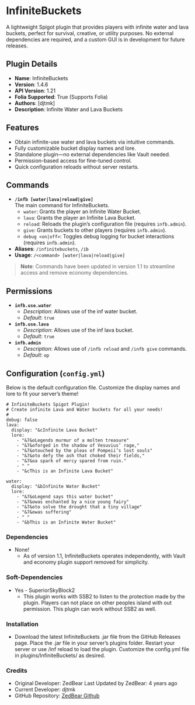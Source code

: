 # InfiniteBuckets

A lightweight Spigot plugin that provides players with infinite water and lava buckets, perfect for survival, creative, or utility purposes. No external dependencies are required, and a custom GUI is in development for future releases.

## Plugin Details

- **Name**: InfiniteBuckets
- **Version**: 1.4.6
- **API Version**: 1.21
- **Folia Supported**: True (Supports Folia)
- **Authors**: [djtmk]
- **Description**: Infinite Water and Lava Buckets

## Features

- Obtain infinite-use water and lava buckets via intuitive commands.
- Fully customizable bucket display names and lore.
- Standalone plugin—no external dependencies like Vault needed.
- Permission-based access for fine-tuned control.
- Quick configuration reloads without server restarts.

## Commands

- **` /infb [water|lava|reload|give] `**  
  The main command for InfiniteBuckets.
    - `water`: Grants the player an Infinite Water Bucket.
    - `lava`: Grants the player an Infinite Lava Bucket.
    - `reload`: Reloads the plugin’s configuration file (requires `infb.admin`).
    - `give`: Grants buckets to other players (requires `infb.admin`).
    - `debug <on|off>`: Toggles debug logging for bucket interactions (requires `infb.admin`).
- **Aliases**: `/infinitebuckets`, `/ib`
- **Usage**: `/<command> [water|lava|reload|give]`

> **Note**: Commands have been updated in version 1.1 to streamline access and remove economy dependencies.

## Permissions

- **`infb.use.water`**
    - *Description*: Allows use of the inf water bucket.
    - *Default*: `true`
- **`infb.use.lava`**
    - *Description*: Allows use of the inf lava bucket.
    - *Default*: `true`
- **`infb.admin`**
    - *Description*: Allows use of `/infb reload` and `/infb give` commands.
    - *Default*: `op`

## Configuration (`config.yml`)

Below is the default configuration file. Customize the display names and lore to fit your server’s theme!

```
# InfiniteBuckets Spigot Plugin!
# Create infinite Lava and Water buckets for all your needs!
#
debug: false
lava:
  display: "&cInfinite Lava Bucket"
  lore:
    - "&7&oLegends murmur of a molten treasure"
    - "&7&oforged in the shadow of Vesuvius’ rage,"
    - "&7&otouched by the pleas of Pompeii’s lost souls"
    - "&7&oto defy the ash that choked their fields,"
    - "&7&oa spark of mercy spared from ruin."
    - " "
    - "&cThis is an Infinite Lava Bucket"

water:
  display: "&bInfinite Water Bucket"
  lore:
    - "&7&oLegend says this water bucket"
    - "&7&owas enchanted by a nice young fairy"
    - "&7&oto solve the drought that a tiny village"
    - "&7&owas suffering"
    - " "
    - "&bThis is an Infinite Water Bucket"
  ```
### Dependencies
- None!
  * As of version 1.1, InfiniteBuckets operates independently, with Vault and economy plugin support removed for simplicity.

### Soft-Dependencies
- Yes - SuperiorSkyBlock2 
  * This plugin works with SSB2 to listen to the protection made by the plugin. Players can not place on other peoples island with out permission. This plugin can work without SSB2 as well. 

### Installation
* Download the latest InfiniteBuckets .jar file from the GitHub Releases page.
    Place the .jar file in your server’s plugins folder.
    Restart your server or use /inf reload to load the plugin.
    Customize the config.yml file in plugins/InfiniteBuckets/ as desired.

### Credits
- Original Developer: ZedBear
    Last Updated by ZedBear: 4 years ago
-    Current Developer: djtmk
-    GitHub Repository: [ZedBear Github](https://github.com/ZedBear/InfiniteBuckets)
